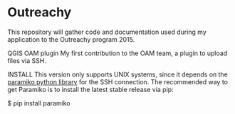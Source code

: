 # Outreachy

This repository will gather code and documentation used during my application to the Outreachy program 2015.

QGIS OAM plugin
My first contribution to the OAM team, a plugin to upload files via SSH.

INSTALL
This version only supports UNIX systems, since it depends on the [paramiko python library](http://www.paramiko.org/) for the SSH connection. The recommended way to get Paramiko is to install the latest stable release via pip:

$ pip install paramiko

